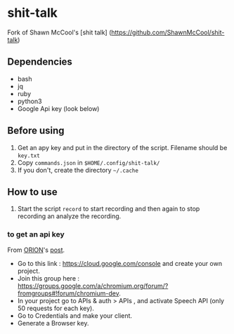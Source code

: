 shit-talk
=========

Fork of Shawn McCool's [shit talk] (https://github.com/ShawnMcCool/shit-talk)

## Dependencies
- bash
- jq
- ruby
- python3
- Google Api key (look below)

## Before using
1. Get an apy key and put in the directory of the script. Filename should be `key.txt`
2. Copy `commands.json` in `$HOME/.config/shit-talk/`
3. If you don't, create the directory `~/.cache`

## How to use
1. Start the script `record` to start recording and then again to stop recording an analyze the recording.



### to get an api key
From [ORlON](https://gist.github.com/ORlON)'s [post](https://gist.github.com/alotaiba/1730160#comment-1230466). 

- Go to this link : https://cloud.google.com/console and create your own project.
- Join this group here : https://groups.google.com/a/chromium.org/forum/?fromgroups#!forum/chromium-dev.
- In your project go to APIs & auth > APIs , and activate Speech API (only 50 requests for each key).
- Go to Credentials and make your client.
- Generate a Browser key.
